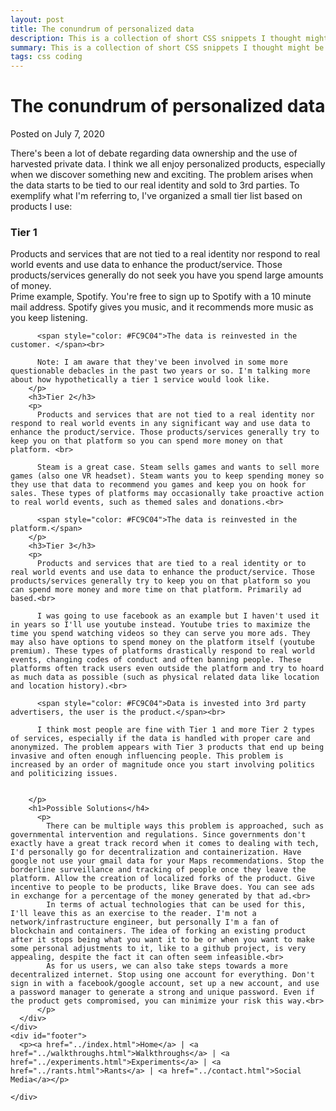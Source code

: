 ```yaml
---
layout: post
title: The conundrum of personalized data
description: This is a collection of short CSS snippets I thought might be useful for beginners
summary: This is a collection of short CSS snippets I thought might be useful for beginners.
tags: css coding
---
```



<html>

<head>
</head>

<body>
  <div id="main">
    <div id="header">
    </div>
    <div id="site_content">
      <div id="content">
        <h1>The conundrum of personalized data</h1>
        <p>Posted on July 7, 2020 <br></p>
        <p>There's been a lot of debate regarding data ownership and the use of harvested private data. I think we all enjoy personalized products, especially when we discover something new and exciting. The problem arises when the data starts to be tied to our real identity and sold to 3rd parties. To exemplify what I'm referring to, I've organized a small tier list based on products I use:</p>
        <h3>Tier 1</h3>
        <p>
          Products and services that are not tied to a real identity nor respond to real world events and use data to enhance the product/service. Those products/services generally do not seek you have you spend large amounts of money.<br>
          Prime example, Spotify. You're free to sign up to Spotify with a 10 minute mail address. Spotify gives you music, and it recommends more music as you keep listening. <br>

          <span style="color: #FC9C04">The data is reinvested in the customer. </span><br>

          Note: I am aware that they've been involved in some more questionable debacles in the past two years or so. I'm talking more about how hypothetically a tier 1 service would look like.
        </p>
        <h3>Tier 2</h3>
        <p>
          Products and services that are not tied to a real identity nor respond to real world events in any significant way and use data to enhance the product/service. Those products/services generally try to keep you on that platform so you can spend more money on that platform. <br>

          Steam is a great case. Steam sells games and wants to sell more games (also one VR headset). Steam wants you to keep spending money so they use that data to recommend you games and keep you on hook for sales. These types of platforms may occasionally take proactive action to real world events, such as themed sales and donations.<br>

          <span style="color: #FC9C04">The data is reinvested in the platform.</span>
        </p>
        <h3>Tier 3</h3>
        <p>
          Products and services that are tied to a real identity or to real world events and use data to enhance the product/service. Those products/services generally try to keep you on that platform so you can spend more money and more time on that platform. Primarily ad based.<br>

          I was going to use facebook as an example but I haven't used it in years so I'll use youtube instead. Youtube tries to maximize the time you spend watching videos so they can serve you more ads. They may also have options to spend money on the platform itself (youtube premium). These types of platforms drastically respond to real world events, changing codes of conduct and often banning people. These platforms often track users even outside the platform and try to hoard as much data as possible (such as physical related data like location and location history).<br>

          <span style="color: #FC9C04">Data is invested into 3rd party advertisers, the user is the product.</span><br>

          I think most people are fine with Tier 1 and more Tier 2 types of services, especially if the data is handled with proper care and anonymized. The problem appears with Tier 3 products that end up being invasive and often enough influencing people. This problem is increased by an order of magnitude once you start involving politics and politicizing issues. 


        </p>
        <h1>Possible Solutions</h4>
          <p>
            There can be multiple ways this problem is approached, such as governmental intervention and regulations. Since governments don't exactly have a great track record when it comes to dealing with tech, I'd personally go for decentralization and containerization. Have google not use your gmail data for your Maps recommendations. Stop the borderline surveillance and tracking of people once they leave the platform. Allow the creation of localized forks of the product. Give incentive to people to be products, like Brave does. You can see ads in exchange for a percentage of the money generated by that ad.<br>
            In terms of actual technologies that can be used for this, I'll leave this as an exercise to the reader. I'm not a network/infrastructure engineer, but personally I'm a fan of blockchain and containers. The idea of forking an existing product after it stops being what you want it to be or when you want to make some personal adjustments to it, like to a github project, is very appealing, despite the fact it can often seem infeasible.<br>
            As for us users, we can also take steps towards a more decentralized internet. Stop using one account for everything. Don't sign in with a facebook/google account, set up a new account, and use a password manager to generate a strong and unique password. Even if the product gets compromised, you can minimize your risk this way.<br>
          </p>
      </div>
    </div>
    <div id="footer">
      <p><a href="../index.html">Home</a> | <a href="../walkthroughs.html">Walkthroughs</a> | <a href="../experiments.html">Experiments</a> | <a href="../rants.html">Rants</a> | <a href="../contact.html">Social Media</a></p>

    </div>
  </div>
</body>
</html>
